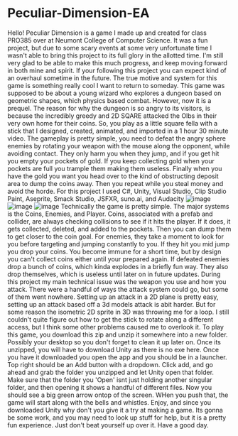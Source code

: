 # Peculiar-Dimension-EA
   Hello! Peculiar Dimension is a game I made up and created for class PRO385 over at Neumont College of Computer Science. It was a fun project, but due to some scary events at some very unfortunate time I wasn't able to bring this project to its full glory in the allotted time. I'm still very glad to be able to make this much progress, and keep moving forward in both mine and spirit. If your following this project you can expect kind of an overhaul sometime in the future. The true motive and system for this game is something really cool I want to return to someday.
   This game was supposed to be about a young wizard who explores a dungeon based on geometric shapes, which physics based combat. However, now it is a prequel. The reason for why the dungeon is so angry to its visitors, is because the incredibly greedy and 2D SQARE attacked the Olbs in their very own home for their coins. 
   So, you play as a little square fella with a stick that I designed, created, animated, and imported in a 1 hour 30 minute video. The gameplay is pretty simple, you need to defeat the angry sphere enemies by rotating your weapon with the mouse along the opponent, while avoiding contact. They only harm you when they jump, and if you get hit you empty your pockets of gold. If you keep collecting gold when your pockets are full you trample them making them useless. Finally when you have the gold you want you head over to the kind of obstructing deposit area to dump the coins away. Then you repeat while you steal money and avoid the horde.
   For this project I used C#, Unity, Visual Studio, Clip Studio Paint, Aseprite, Smack Studio, JSFXR, suno.ai, and Audacity
   ![image](https://github.com/user-attachments/assets/9c4b914a-f32c-4acf-adc2-f372a4c7a110)
 ![image](https://github.com/user-attachments/assets/9f9af06e-d1c2-4dcc-81d2-4c10393709c2)
![image](https://github.com/user-attachments/assets/19bc2f7f-376f-4e80-84a0-88eb69fbe474)
Technically the game is pretty simple. The major systems is the Coins, Enemies, and Player. Coins, associated with a prefab and collider, are always checking collisions to see if it hits the player. If it does, it gets collected, deleted, and added to the pockets. Then you can dump them to get closer to the coin goal. For enemies, they take a moment to look for you before targeting and jumping constantly to you. If they hit you mid jump you drop your coins. You become immune for a short time, but by design you can't collect coins either until your prepared again. If defeated enemies drop a bunch of coins, which kinda explodes in a briefly fun way. They also drop themselves, which is useless until later on in future updates.
  During this project my main technical issue was the weapon you use and how you attack. There were a handful of ways the attack system could go, but some of them went nowhere. Setting up an attack in a 2D plane is pretty easy, setting up an attack based off a 3d models attack is abit harder. But for some reason the isometric 2D sprite in 3D was throwing me for a loop. I still couldn't quite figure out how to get the stick to rotate along a different access, but I think some other problems caused me to overlook it.
   To play this game, you download this zip and unzip it somewhere into a new folder. Possibly your desktop so you don't forget to clean it up later on. Once its unzipped, you will have to download Unity as there is no exe here. Once you have it downloaded you open the app and you should be in a launcher. Top right should be an Add button with a dropdown. Click add, and go ahead and grab the folder you unzipped and let Unity open that folder. Make sure that the folder you 'Open' isnt just holding another singular folder, and then opening it shows a handful of different files.
   Now you should see a big green arrow ontop of the screen. WHen you push that, the game will start along with the bells and whistles. Enjoy, and since you downloaded Unity why don't you give it a try at making a game. Its gonna be some work, and you may need to look up stuff for help, but it is a pretty fun experience. Just don't beat yourself up over it. Have a good day.
